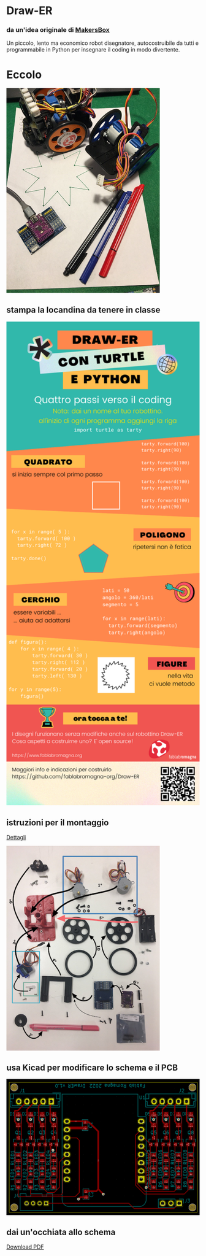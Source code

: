# Draw-ER
### da un'idea originale di [MakersBox](https://www.instructables.com/Arduino-Drawing-Robot/)
Un piccolo, lento ma economico robot disegnatore, autocostruibile da tutti e programmabile in Python per insegnare il coding in modo divertente.

# Eccolo
<img src="Draw-ER.jpg" alt="Draw-ER" width="400"/>

## stampa la locandina da tenere in classe
<img src="Infografica.png" alt="Locandina" width="600"/>

## istruzioni per il montaggio

<a href="https://cutt.ly/montaggio-Draw-ER">Dettagli</a>

<img src="Componenti.png" alt="Componenti" width="400"/>


## usa Kicad per modificare lo schema e il PCB
<img src="Draw-ER-pcb.png" alt="PCB" width="600"/>

## dai un'occhiata allo schema
<a href="Schematic.pdf">Download PDF</a>

